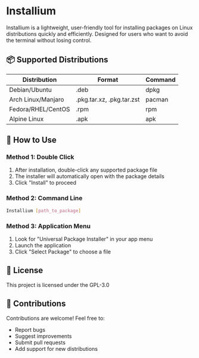 # Installium

Installium is a lightweight, user-friendly tool for installing packages on Linux distributions quickly and efficiently. Designed for users who want to avoid the terminal without losing control.

## 📦 Supported Distributions

| Distribution         | Format                  | Command |
|----------------------|-------------------------|---------|
| Debian/Ubuntu        | .deb                    | dpkg    |
| Arch Linux/Manjaro   | .pkg.tar.xz, .pkg.tar.zst | pacman  |
| Fedora/RHEL/CentOS   | .rpm                    | rpm     |
| Alpine Linux         | .apk                    | apk     |

## 🎯 How to Use

### Method 1: Double Click
1. After installation, double-click any supported package file
2. The installer will automatically open with the package details
3. Click "Install" to proceed

### Method 2: Command Line
```bash
Installium [path_to_package]
```

### Method 3: Application Menu
1. Look for "Universal Package Installer" in your app menu
2. Launch the application
3. Click "Select Package" to choose a file

## 📝 License

This project is licensed under the GPL-3.0

## 🤝 Contributions

Contributions are welcome! Feel free to:
- Report bugs
- Suggest improvements
- Submit pull requests
- Add support for new distributions
